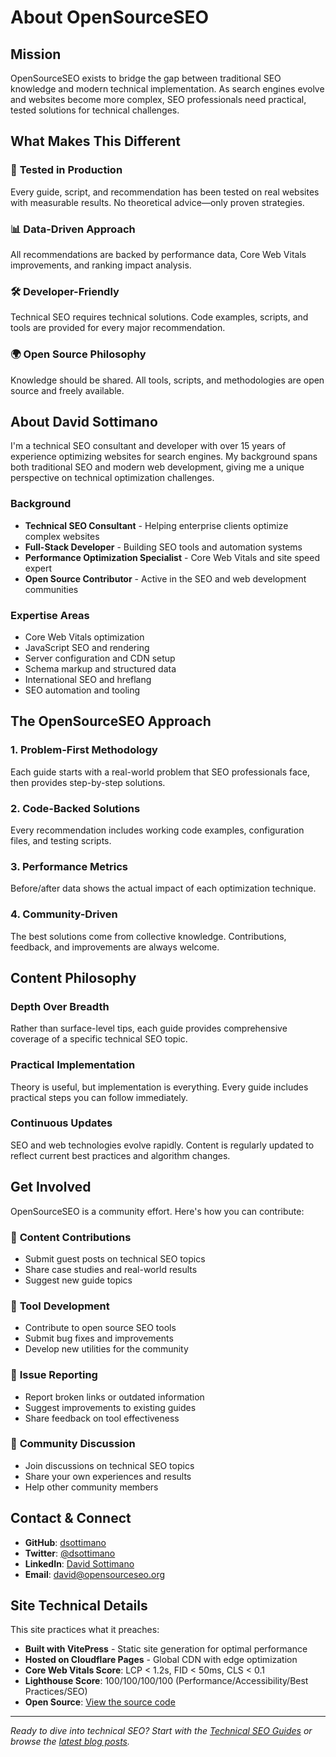 # About OpenSourceSEO

## Mission

OpenSourceSEO exists to bridge the gap between traditional SEO knowledge and modern technical implementation. As search engines evolve and websites become more complex, SEO professionals need practical, tested solutions for technical challenges.

## What Makes This Different

### 🔬 **Tested in Production**
Every guide, script, and recommendation has been tested on real websites with measurable results. No theoretical advice—only proven strategies.

### 📊 **Data-Driven Approach**
All recommendations are backed by performance data, Core Web Vitals improvements, and ranking impact analysis.

### 🛠️ **Developer-Friendly**
Technical SEO requires technical solutions. Code examples, scripts, and tools are provided for every major recommendation.

### 🌍 **Open Source Philosophy**
Knowledge should be shared. All tools, scripts, and methodologies are open source and freely available.

## About David Sottimano

I'm a technical SEO consultant and developer with over 15 years of experience optimizing websites for search engines. My background spans both traditional SEO and modern web development, giving me a unique perspective on technical optimization challenges.

### Background
- **Technical SEO Consultant** - Helping enterprise clients optimize complex websites
- **Full-Stack Developer** - Building SEO tools and automation systems
- **Performance Optimization Specialist** - Core Web Vitals and site speed expert
- **Open Source Contributor** - Active in the SEO and web development communities

### Expertise Areas
- Core Web Vitals optimization
- JavaScript SEO and rendering
- Server configuration and CDN setup
- Schema markup and structured data
- International SEO and hreflang
- SEO automation and tooling

## The OpenSourceSEO Approach

### 1. **Problem-First Methodology**
Each guide starts with a real-world problem that SEO professionals face, then provides step-by-step solutions.

### 2. **Code-Backed Solutions**
Every recommendation includes working code examples, configuration files, and testing scripts.

### 3. **Performance Metrics**
Before/after data shows the actual impact of each optimization technique.

### 4. **Community-Driven**
The best solutions come from collective knowledge. Contributions, feedback, and improvements are always welcome.

## Content Philosophy

### **Depth Over Breadth**
Rather than surface-level tips, each guide provides comprehensive coverage of a specific technical SEO topic.

### **Practical Implementation**
Theory is useful, but implementation is everything. Every guide includes practical steps you can follow immediately.

### **Continuous Updates**
SEO and web technologies evolve rapidly. Content is regularly updated to reflect current best practices and algorithm changes.

## Get Involved

OpenSourceSEO is a community effort. Here's how you can contribute:

### 📝 **Content Contributions**
- Submit guest posts on technical SEO topics
- Share case studies and real-world results
- Suggest new guide topics

### 🔧 **Tool Development**
- Contribute to open source SEO tools
- Submit bug fixes and improvements
- Develop new utilities for the community

### 🐛 **Issue Reporting**
- Report broken links or outdated information
- Suggest improvements to existing guides
- Share feedback on tool effectiveness

### 💬 **Community Discussion**
- Join discussions on technical SEO topics
- Share your own experiences and results
- Help other community members

## Contact & Connect

- **GitHub**: [dsottimano](https://github.com/dsottimano)
- **Twitter**: [@dsottimano](https://twitter.com/dsottimano)
- **LinkedIn**: [David Sottimano](https://linkedin.com/in/dsottimano)
- **Email**: [david@opensourceseo.org](mailto:david@opensourceseo.org)

## Site Technical Details

This site practices what it preaches:

- **Built with VitePress** - Static site generation for optimal performance
- **Hosted on Cloudflare Pages** - Global CDN with edge optimization
- **Core Web Vitals Score**: LCP < 1.2s, FID < 50ms, CLS < 0.1
- **Lighthouse Score**: 100/100/100/100 (Performance/Accessibility/Best Practices/SEO)
- **Open Source**: [View the source code](https://github.com/dsottimano/opensourceseo)

---

*Ready to dive into technical SEO? Start with the [Technical SEO Guides](/guides/) or browse the [latest blog posts](/blog/).* 